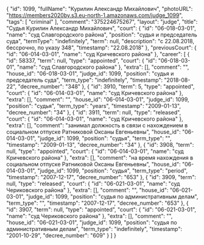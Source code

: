 {
    "id": 1099,
    "fullName": "Курилин Александр Михайлович",
    "photoURL": "https://members2020by.s3.eu-north-1.amazonaws.com/judge_1099",
    "tags": [
        "criminal"
    ],
    "comment": "375224675267",
    "layout": "judge",
    "title": "Судья Курилин Александр Михайлович",
    "court": {
        "id": "06-018-03-01",
        "name": "суд Славгородского района",
        "position": "судья и председатель суда",
        "termType": "indefinitely",
        "term": null,
        "description": "c 22.08.2018, бессрочно, по указу 348",
        "timestamp": "22.08.2018"
    },
    "previousCourt": {
        "id": "06-014-03-01",
        "name": "суд Кричевского района"
    },
    "career": [
        {
            "id": 58337,
            "term": null,
            "type": "appointed",
            "court": {
                "id": "06-018-03-01",
                "name": "суд Славгородского района"
            },
            "extra": [],
            "comment": "",
            "house_id": "06-018-03-01",
            "judge_id": 1099,
            "position": "судья и председатель суда",
            "term_type": "indefinitely",
            "timestamp": "2018-08-22",
            "decree_number": "348"
        },
        {
            "id": 3910,
            "term": 5,
            "type": "appointed",
            "court": {
                "id": "06-014-03-01",
                "name": "суд Кричевского района"
            },
            "extra": [],
            "comment": "",
            "house_id": "06-014-03-01",
            "judge_id": 1099,
            "position": "судья",
            "term_type": "years",
            "timestamp": "2009-01-13",
            "decree_number": "34"
        },
        {
            "id": 3911,
            "term": null,
            "type": "released",
            "court": {
                "id": "06-014-03-01",
                "name": "суд Кричевского района"
            },
            "extra": [],
            "comment": "занимал должность в связи с нахождением в социальном отпуске Ратниковой Оксаны Евгеньевны",
            "house_id": "06-014-03-01",
            "judge_id": 1099,
            "position": "судья",
            "term_type": "",
            "timestamp": "2009-01-13",
            "decree_number": "34"
        },
        {
            "id": 3908,
            "term": null,
            "type": "appointed",
            "court": {
                "id": "06-014-03-01",
                "name": "суд Кричевского района"
            },
            "extra": [],
            "comment": "на время нахождения в социальном отпуске Ратниковой Оксаны Евгеньевны",
            "house_id": "06-014-03-01",
            "judge_id": 1099,
            "position": "судья",
            "term_type": "period",
            "timestamp": "2007-12-17",
            "decree_number": "653"
        },
        {
            "id": 3909,
            "term": null,
            "type": "released",
            "court": {
                "id": "06-021-03-01",
                "name": "суд Чериковского района"
            },
            "extra": [],
            "comment": "",
            "house_id": "06-021-03-01",
            "judge_id": 1099,
            "position": "судья по административным делам",
            "term_type": "",
            "timestamp": "2007-12-17",
            "decree_number": "653"
        },
        {
            "id": 3907,
            "term": null,
            "type": "appointed",
            "court": {
                "id": "06-021-03-01",
                "name": "суд Чериковского района"
            },
            "extra": [],
            "comment": "",
            "house_id": "06-021-03-01",
            "judge_id": 1099,
            "position": "судья по административным делам",
            "term_type": "indefinitely",
            "timestamp": "2001-10-29",
            "decree_number": "609"
        }
    ]
}